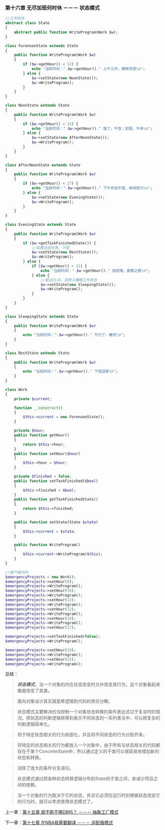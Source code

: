 ### 第十六章 无尽加班何时休 －－－ 状态模式

```php
//工作状态
abstract class State
{
    abstract public function WriteProgram(Work $w);
}

class ForenoonState extends State
{
    public function WriteProgram(Work $w)
    {
        if ($w->getHour() < 12) {
            echo "当前时间：".$w->getHour()." 上午工作，精神百倍\n";
        } else {
            $w->setState(new NoonState());
            $w->WriteProgram();
        }
    }
}

class NoonState extends State
{
    public function WriteProgram(Work $w)
    {
        if ($w->getHour() < 13) {
            echo "当前时间：".$w->getHour()." 饿了，午饭；犯困，午休\n";
        } else {
            $w->setState(new AfterNoonState());
            $w->WriteProgram();
        }
    }
}

class AfterNoonState extends State
{
    public function WriteProgram(Work $w)
    {
        if ($w->getHour() < 17) {
            echo "当前时间：".$w->getHour()." 下午状态不错，继续努力\n";
        } else {
            $w->setState(new EveningState());
            $w->WriteProgram();
        }
    }
}

class EveningState extends State
{
    public function WriteProgram(Work $w)
    {
        if ($w->getTaskFinishedState()) {
            //如果完成任务，下班
            $w->setState(new RestState());
            $w->WriteProgram();
        } else {
            if ($w->getHour() < 21) {
                echo "当前时间：".$w->getHour()." 加班哦，疲惫之极\n";
            } else {
                //超过21点，则转入睡眠工作状态
                $w->setState(new SleepingState());
                $w->WriteProgram();
            }
        }
    }
}

class SleepingState extends State
{
    public function WriteProgram(Work $w)
    {
        echo "当前时间：".$w->getHour()." 不行了，睡觉\n";
    }
}

class RestState extends State
{
    public function WriteProgram(Work $w)
    {
        echo "当前时间：".$w->getHour()." 下班回家\n";
    }
}

class Work
{
    private $current;

    function __construct()
    {
        $this->current = new ForenoonState();
    }

    private $hour;
    public function getHour()
    {
        return $this->hour;
    }
    public function setHour($hour)
    {
        $this->hour = $hour;
    }

    private $finished = false;
    public function setTaskFinished($bool)
    {
        $this->finished = $bool;
    }
    public function getTaskFinishedState()
    {
        return $this->finished;
    }

    public function setState(State $state)
    {
        $this->current = $state;
    }

    public function WriteProgram()
    {
        $this->current->WriteProgram($this);
    }
}

//客户端代码
$emergencyProjects = new Work();
$emergencyProjects->setHour(9);
$emergencyProjects->WriteProgram();
$emergencyProjects->setHour(10);
$emergencyProjects->WriteProgram();
$emergencyProjects->setHour(12);
$emergencyProjects->WriteProgram();
$emergencyProjects->setHour(13);
$emergencyProjects->WriteProgram();
$emergencyProjects->setHour(14);
$emergencyProjects->WriteProgram();
$emergencyProjects->setHour(17);

$emergencyProjects->setTaskFinished(false);
$emergencyProjects->WriteProgram();

$emergencyProjects->setHour(19);
$emergencyProjects->WriteProgram();
$emergencyProjects->setHour(22);
$emergencyProjects->WriteProgram();

```

总结：

> ***状态模式***，当一个对象的内在状态改变时允许改变其行为，这个对象看起来像是改变了其类。

> 面向对象设计其实就是希望做到代码的责任分解。

> 状态模式主要解决的当控制一个对象状态转换的条件表达式过于复杂时的情况。把状态的判断逻辑转移到表示不同状态的一系列类当中，可以把复杂的判断逻辑简单化。

> 将于特定状态相关的行为局部化，并且将不同状态的行为分割开来。

> 将特定的状态相关的行为都放入一个对象中，由于所有与状态相关的代码都存在于某个ConcreteState中，所以通过定义的子类可以很容易地增加新的状态和转换。

> 消除了庞大的条件分支语句。

> 状态模式通过把各种状态转移逻辑分布到State的子类之间，来减少项目之间的依赖。

> 当一个对象的行为取决于它的状态，并且它必须在运行时刻根据状态改变它的行为时，就可以考虑使用状态模式了。 


上一章：[第十五章 就不能不换DB吗？ －－－ 抽象工厂模式](https://github.com/flyingalex/design-patterns-by-php/blob/master/files/chapter15.md)

下一章：[第十七章 在NBA我需要翻译 －－－ 适配器模式](https://github.com/flyingalex/design-patterns-by-php/blob/master/files/chapter17.md) 